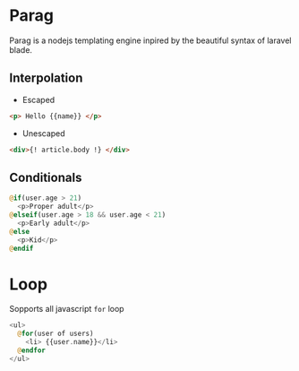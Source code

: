 # Parag

Parag is a nodejs templating engine inpired by the beautiful syntax of laravel blade.


## Interpolation

- Escaped
```html
<p> Hello {{name}} </p>
```

- Unescaped

```html
<div>{! article.body !} </div>
```

## Conditionals 

```php
@if(user.age > 21)
  <p>Proper adult</p>
@elseif(user.age > 18 && user.age < 21)
  <p>Early adult</p>
@else
  <p>Kid</p>
@endif
```


# Loop
Sopports all javascript `for` loop

```php
<ul>
  @for(user of users)
    <li> {{user.name}}</li>
  @endfor
</ul>
```

